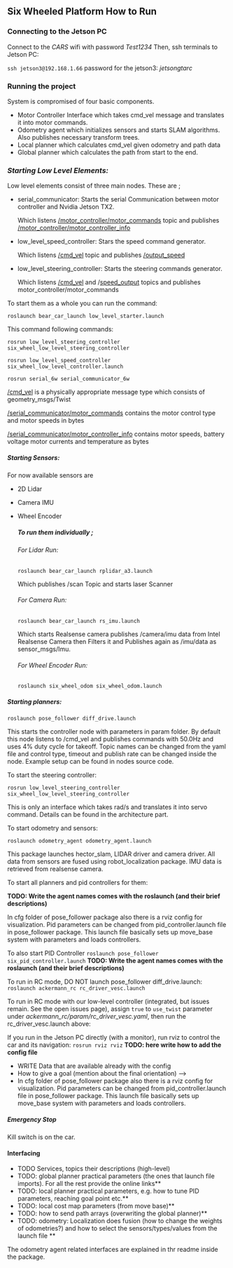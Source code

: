 ## Six Wheeled Platform How to Run

### Connecting to the Jetson PC

Connect to the *CARS* wifi with password *Test1234*
Then, ssh terminals to Jetson PC:  

`ssh jetson3@192.168.1.66`
password for the jetson3: *jetsongtarc*

### Running the project

System is compromised of four basic components.

- Motor Controller Interface which takes cmd_vel message and translates it into motor commands.
- Odometry agent which initializes sensors and starts SLAM algorithms. Also publishes necessary transform trees.
- Local planner which calculates cmd_vel given odometry and path data
- Global planner which calculates the path from start to the end.

### *Starting Low Level Elements:*

Low level elements consist of three main nodes. These are ;

* serial_communicator: Starts the serial Communication between motor controller and Nvidia Jetson TX2.

  Which listens <u>/motor_controller/motor_commands</u> topic and publishes <u>/motor_controller/motor_controller_info</u>

* low_level_speed_controller: Stars the speed command generator.

  Which listens <u>/cmd_vel</u> topic and publishes <u>/output_speed</u>

* low_level_steering_controller: Starts the steering commands generator.

  Which listens <u>/cmd_vel</u>  and /<u>speed_output</u> topics and publishes motor_controller/motor_commands</u>

To start them as a whole you can run the command:

`roslaunch bear_car_launch low_level_starter.launch`

This command following commands:

`rosrun low_level_steering_controller six_wheel_low_level_steering_controller`

`rosrun low_level_speed_controller six_wheel_low_level_controller.launch`

`rosrun serial_6w serial_communicator_6w`



<u>/cmd_vel</u> is a physically appropriate message type which consists of geometry_msgs/Twist

<u>/serial_communicator/motor_commands</u> contains the motor control type and motor speeds in bytes

<u>/serial_communicator/motor_controller_info</u> contains motor speeds, battery voltage motor currents and temperature as bytes

##### *Starting Sensors:*

For now available sensors are

- 2D Lidar
- Camera IMU
- Wheel Encoder

  ##### To run them individually ;

  ###### For Lidar Run:

  `roslaunch bear_car_launch rplidar_a3.launch`

  Which publishes /scan Topic and starts laser Scanner

  ###### For Camera Run:

  `roslaunch bear_car_launch rs_imu.launch`

  Which starts Realsense camera publishes /camera/imu data from Intel Realsense Camera then Filters it and Publishes again as /imu/data as sensor_msgs/Imu.


  ###### For Wheel Encoder Run:

  `roslaunch six_wheel_odom six_wheel_odom.launch`


##### *Starting planners:*

`roslaunch pose_follower diff_drive.launch`

This starts the controller node with parameters in param folder. By default this node listens to /cmd_vel and publishes commands with 50.0Hz and uses 4% duty cycle for takeoff. Topic names can be changed from the yaml file and control type, timeout and publish rate can be changed inside the node. Example setup can be found in nodes source code.


To start the steering controller:

`rosrun low_level_steering_controller six_wheel_low_level_steering_controller`

This is only an interface which takes rad/s and translates it into servo command. Details can be found in the  architecture part.


To start odometry and sensors:

`roslaunch odometry_agent odometry_agent.launch`

This package launches hector_slam, LIDAR driver and camera driver. All data from sensors are fused using robot_localization package. IMU data is retrieved from realsense camera.


To start all planners and pid controllers for them:


**TODO: Write the agent names comes with the roslaunch (and their brief descriptions)**

In cfg folder of pose_follower package also there is a rviz config for visualization. Pid parameters can be changed from pid_controller.launch file in pose_follower package. This launch file basically sets up move_base system with parameters and loads controllers.

To also start PID Controller
`roslaunch pose_follower six_pid_controller.launch`
**TODO: Write the agent names comes with the roslaunch (and their brief descriptions)**

To run in RC mode, DO NOT launch pose_follower diff_drive.launch:
`roslaunch ackermann_rc rc_driver_vesc.launch`

To run in RC mode with our low-level controller (integrated, but issues remain. See the open issues page), assign `true` to `use_twist` parameter under *ackermann_rc/param/rc_driver_vesc.yaml*, then run the rc_driver_vesc.launch above:

If you run in the Jetson PC directly (with a monitor), run rviz to control the car and its navigation:
`rosrun rviz rviz`
**TODO: here write how to add the config file**

 - WRITE Data that are available already with the config
 - How to give a goal (mention about the final orientation) -->
 - In cfg folder of pose_follower package also there is a rviz config for visualization. Pid parameters can be changed from pid_controller.launch file in pose_follower package. This launch file basically sets up move_base system with parameters and loads controllers.

##### Emergency Stop

Kill switch is on the car.

#### Interfacing

* TODO Services, topics their descriptions (high-level)
* TODO: global planner practical parameters (the ones that launch file imports). For all the rest provide the online links**
* TODO: local planner practical parameters, e.g. how to tune PID parameters, reaching goal point etc.**
* TODO: local cost map parameters (from move base)**
* TODO: how to send path arrays (overwriting the global planner)**
* TODO: odometry: Localization does fusion (how to change the weights of odometries?) and how to select the sensors/types/values from the launch file **

The odometry agent related interfaces are explained in thr readme inside the package.